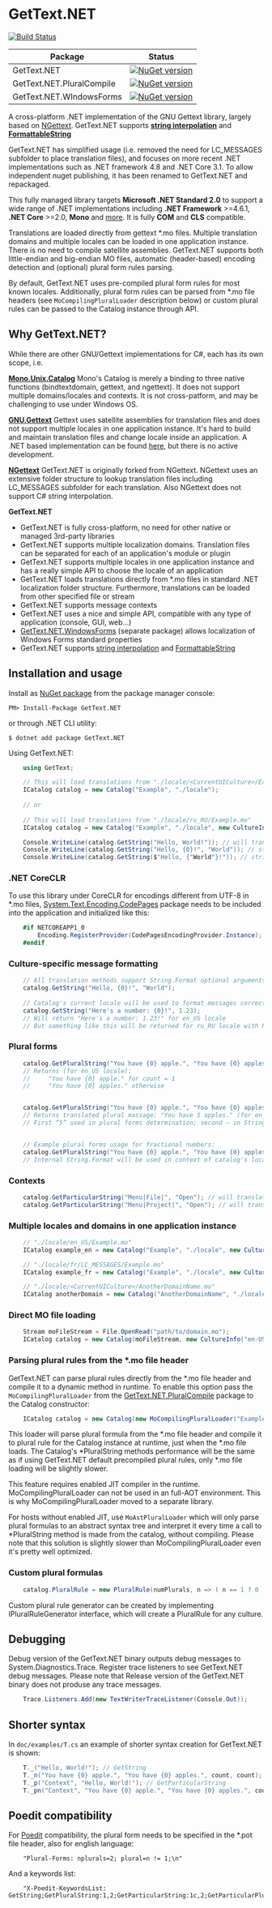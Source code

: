 GetText.NET 
========

[![Build Status](https://dev.azure.com/perpetualKid/GetText.NET/_apis/build/status/Master%20CI?branchName=master)](https://dev.azure.com/perpetualKid/GetText.NET/_build/latest?definitionId=5&branchName=master)

| Package | Status |
| ----------- | ----------- |
|GetText.NET|[![NuGet version](https://badge.fury.io/nu/gettext.net.svg)](https://badge.fury.io/nu/gettext.net)|
|GetText.NET.PluralCompile|[![NuGet version](https://badge.fury.io/nu/gettext.net.PluralCompile.svg)](https://badge.fury.io/nu/gettext.net.PluralCompile)|
|GetText.NET.WIndowsForms|[![NuGet version](https://badge.fury.io/nu/gettext.net.windowsforms.svg)](https://badge.fury.io/nu/gettext.net.windowsforms)|

A cross-platform .NET implementation of the GNU Gettext library, largely based on [NGettext](https://github.com/VitaliiTsilnyk/NGettext). GetText.NET supports [**string interpolation**](https://docs.microsoft.com/en-us/dotnet/csharp/language-reference/tokens/interpolated) and [**FormattableString**](https://docs.microsoft.com/en-us/dotnet/api/system.formattablestring?redirectedfrom=MSDN&view=netcore-3.1)

GetText.NET has simplified usage (i.e. removed the need for LC_MESSAGES subfolder to place translation files), and focuses on more recent .NET implementations such as .NET framework 4.8 and .NET Core 3.1. To allow independent nuget publishing, it has been renamed to GetText.NET and repackaged.

This fully managed library targets **Microsoft .NET Standard 2.0** to support a wide range of .NET implementations including **.NET Framework** >=4.6.1, **.NET Core** >=2.0, **Mono** and [more](https://github.com/dotnet/standard/blob/master/docs/versions/netstandard2.0.md).
It is fully **COM** and **CLS** compatible.

Translations are loaded directly from gettext *.mo files. Multiple translation domains and multiple locales can be loaded in one application instance. There is no need to compile satellite assemblies. GetText.NET supports both little-endian and big-endian MO files, automatic (header-based) encoding detection and (optional) plural form rules parsing.

By default, GetText.NET uses pre-compiled plural form rules for most known locales. Additionally, plural form rules can be parsed from *.mo file headers (see `MoCompilingPluralLoader` description below) or custom plural rules can be passed to the Catalog instance through API.

Why GetText.NET?
---------------

While there are other GNU/Gettext implementations for C#, each has its own scope, i.e.

[**Mono.Unix.Catalog**](http://docs.go-mono.com/?link=T%3aMono.Unix.Catalog)
Mono's Catalog is merely a binding to three native functions (bindtextdomain, gettext, and ngettext). It does not support multiple domains/locales and contexts. It is not cross-patform, and may be challenging to use under Windows OS.

[**GNU.Gettext**](https://www.gnu.org/software/gettext/manual/html_node/C_0023.html)
Gettext uses satellite assemblies for translation files and does not support multiple locales in one application instance.
It's hard to build and maintain translation files and change locale inside an application. A .NET based implementation can be found [here](https://github.com/arbinada-com/gettext-dotnet), but there is no active development.

[**NGettext**](https://github.com/VitaliiTsilnyk/NGettext)
GetText.NET is originally forked from NGettext. NGettext uses an extensive folder structure to lookup translation files including LC_MESSAGES subfolder for each translation. Also NGettext does not support C# string interpolation.

**GetText.NET**
* GetText.NET is fully cross-platform, no need for other native or managed 3rd-party libraries
* GetText.NET supports multiple localization domains. Translation files can be separated for each of an application's module or plugin
* GetText.NET supports multiple locales in one application instance and has a really simple API to choose the locale of an application
* GetText.NET loads translations directly from *.mo files in standard .NET localization folder structure. Furthermore, translations can be loaded from other specified file or stream
* GetText.NET supports message contexts
* GetText.NET uses a nice and simple API, compatible with any type of application (console, GUI, web...)
* [GetText.NET.WindowsForms](https://www.nuget.org/packages/GetText.NET.WindowsForms/) (separate package) allows localization of Windows Forms standard properties
* GetText.NET supports [string interpolation](https://docs.microsoft.com/en-us/dotnet/csharp/language-reference/tokens/interpolated) and [FormattableString](https://docs.microsoft.com/en-us/dotnet/api/system.formattablestring?redirectedfrom=MSDN&view=netcore-3.1)


Installation and usage
----------------------

Install as [NuGet package](https://www.nuget.org/packages/GetText.NET/)
from the package manager console:
```
PM> Install-Package GetText.NET
```
or through .NET CLI utility:
```
$ dotnet add package GetText.NET
```

Using GetText.NET:
```csharp
	using GetText;
```
```csharp
	// This will load translations from "./locale/<CurrentUICulture>/Example.mo"
	ICatalog catalog = new Catalog("Example", "./locale");
	
	// or
	
	// This will load translations from "./locale/ru_RU/Example.mo"
	ICatalog catalog = new Catalog("Example", "./locale", new CultureInfo("ru-RU"));
```
```csharp
	Console.WriteLine(catalog.GetString("Hello, World!")); // will translate "Hello, World!" using loaded translations
	Console.WriteLine(catalog.GetString("Hello, {0}!", "World")); // string.Format support
	Console.WriteLine(catalog.GetString($"Hello, {"World"}!")); // string interpolation support
```

### .NET CoreCLR

To use this library under CoreCLR for encodings different from UTF-8 in *.mo files, [System.Text.Encoding.CodePages](https://www.nuget.org/packages/System.Text.Encoding.CodePages/) package needs to be included into the application and initialized like this:
```csharp
	#if NETCOREAPP1_0
		Encoding.RegisterProvider(CodePagesEncodingProvider.Instance);
	#endif
```

### Culture-specific message formatting

```csharp
	// All translation methods support String.Format optional arguments
	catalog.GetString("Hello, {0}!", "World");
	
	// Catalog's current locale will be used to format messages correctly
	catalog.GetString("Here's a number: {0}!", 1.23);
	// Will return "Here's a number: 1.23!" for en_US locale
	// But something like this will be returned for ru_RU locale with Russian translation: "А вот и номер: 1,23!"
```

### Plural forms

```csharp
	catalog.GetPluralString("You have {0} apple.", "You have {0} apples.", count);
	// Returns (for en_US locale):
	//     "You have {0} apple." for count = 1
	//     "You have {0} apples." otherwise


	catalog.GetPluralString("You have {0} apple.", "You have {0} apples.", 5, 5);
	// Returns translated plural massage: "You have 5 apples." (for en_US locale)
	// First “5” used in plural forms determination; second — in String.Format method


	// Example plural forms usage for fractional numbers:
	catalog.GetPluralString("You have {0} apple.", "You have {0} apples.", (long)1.23, 1.23);
	// Internal String.Format will be used in context of catalog's locale and formats objects respectively
```

### Contexts

```csharp
	catalog.GetParticularString("Menu|File|", "Open"); // will translate message "Open" using context "Menu|File|"
	catalog.GetParticularString("Menu|Project|", "Open"); // will translate message "Open" using context "Menu|Project|"
```


### Multiple locales and domains in one application instance

```csharp
	// "./locale/en_US/Example.mo"
	ICatalog example_en = new Catalog("Example", "./locale", new CultureInfo("en-US"));

	// "./locale/fr/LC_MESSAGES/Example.mo"
	ICatalog example_fr = new Catalog("Example", "./locale", new CultureInfo("fr"));

	// "./locale/<CurrentUICulture>/AnotherDomainName.mo"
	ICatalog anotherDomain = new Catalog("AnotherDomainName", "./locale");
```

### Direct MO file loading

```csharp
	Stream moFileStream = File.OpenRead("path/to/domain.mo");
	ICatalog catalog = new Catalog(moFileStream, new CultureInfo("en-US"));
```

### Parsing plural rules from the *.mo file header

GetText.NET can parse plural rules directly from the *.mo file header and compile it to a dynamic method in runtime.
To enable this option pass the `MoCompilingPluralLoader` from the [GetText.NET.PluralCompile](https://www.nuget.org/packages/GetText.NET.PluralCompile) package to the Catalog constructor:
```csharp
	ICatalog catalog = new Catalog(new MoCompilingPluralLoader("Example", "./locale"));
```
This loader will parse plural formula from the *.mo file header and compile it to plural rule for the Catalog instance at runtime, just when the *.mo file loads.
The Catalog's *PluralString methods performance will be the same as if using GetText.NET default precompiled plural rules, only *.mo file loading will be slightly slower.

This feature requires enabled JIT compiler in the runtime. MoCompilingPluralLoader can not be used in an full-AOT environment.
This is why MoCompilingPluralLoader moved to a separate library.

For hosts without enabled JIT, use `MoAstPluralLoader` which will only parse plural formulas to an abstract syntax tree
and interpret it every time a call to *PluralString method is made from the catalog, without compiling.
Please note that this solution is slightly slower than MoCompilingPluralLoader even it's pretty well optimized.

### Custom plural formulas

```csharp
	catalog.PluralRule = new PluralRule(numPlurals, n => ( n == 1 ? 0 : 1 ));
```
Custom plural rule generator can be created by implementing IPluralRuleGenerator interface, which will create a PluralRule for any culture.

Debugging
---------

Debug version of the GetText.NET binary outputs debug messages to System.Diagnostics.Trace.
Register trace listeners to see GetText.NET debug messages.
Please note that Release version of the GetText.NET binary does not produse any trace messages.

```csharp
	Trace.Listeners.Add(new TextWriterTraceListener(Console.Out));
```

Shorter syntax
--------------

In `doc/examples/T.cs` an example of shorter syntax creation for GetText.NET is shown:
```csharp
	T._("Hello, World!"); // GetString
	T._n("You have {0} apple.", "You have {0} apples.", count, count); // GetPluralString
	T._p("Context", "Hello, World!"); // GetParticularString
	T._pn("Context", "You have {0} apple.", "You have {0} apples.", count, count); // GetParticularPluralString
```

Poedit compatibility
--------------------

For [Poedit](http://www.poedit.net/) compatibility, the plural form needs to be specified in the *.pot file header, also for english language:
```
	"Plural-Forms: nplurals=2; plural=n != 1;\n"
```

And a keywords list:
```
	"X-Poedit-KeywordsList: GetString;GetPluralString:1,2;GetParticularString:1c,2;GetParticularPluralString:1c,2,3;_;_n:1,2;_p:1c,2;_pn:1c,2,3\n"
```


